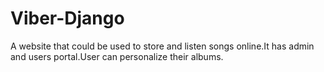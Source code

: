 # Viber-Django
A website that could be used to store and listen songs online.It has admin and users  portal.User can personalize their albums.
